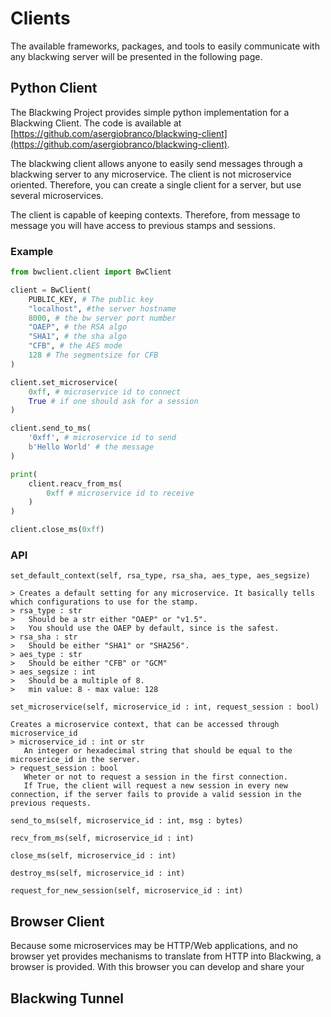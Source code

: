 # Clients

The available frameworks, packages, and tools to easily communicate with any blackwing server will be presented in the following page. 

## Python Client

The Blackwing Project provides simple python implementation for a Blackwing Client. The code is available at [https://github.com/asergiobranco/blackwing-client](https://github.com/asergiobranco/blackwing-client).

The blackwing client allows anyone to easily send messages through a blackwing server to any microservice.
The client is not microservice oriented. Therefore, you can create a single client for a server, but use several microservices.

The client is capable of keeping contexts. Therefore, from message to message you will have access to previous stamps and sessions.



### Example

```python
from bwclient.client import BwClient

client = BwClient(
    PUBLIC_KEY, # The public key
    "localhost", #the server hostname 
    8000, # the bw server port number
    "OAEP", # the RSA algo
    "SHA1", # the sha algo 
    "CFB", # the AES mode
    128 # The segmentsize for CFB
)

client.set_microservice(
    0xff, # microservice id to connect
    True # if one should ask for a session
) 

client.send_to_ms(
    '0xff', # microservice id to send
    b'Hello World' # the message
)

print(
    client.reacv_from_ms(
        0xff # microservice id to receive
    )
)

client.close_ms(0xff)
```

### API

`set_default_context(self, rsa_type, rsa_sha, aes_type, aes_segsize)`

    > Creates a default setting for any microservice. It basically tells which configurations to use for the stamp.
    > rsa_type : str
    >   Should be a str either "OAEP" or "v1.5". 
    >   You should use the OAEP by default, since is the safest.
    > rsa_sha : str
    >   Should be either "SHA1" or "SHA256".
    > aes_type : str
    >   Should be either "CFB" or "GCM"
    > aes_segsize : int
    >   Should be a multiple of 8. 
    >   min value: 8 - max value: 128

`set_microservice(self, microservice_id : int, request_session : bool)`

    Creates a microservice context, that can be accessed through microservice_id
    > microservice_id : int or str
       An integer or hexadecimal string that should be equal to the microserice_id in the server.
    > request_session : bool
       Wheter or not to request a session in the first connection. 
       If True, the client will request a new session in every new connection, if the server fails to provide a valid session in the previous requests.

`send_to_ms(self, microservice_id : int, msg : bytes)`

`recv_from_ms(self, microservice_id : int)`

`close_ms(self, microservice_id : int)`

`destroy_ms(self, microservice_id : int)`

`request_for_new_session(self, microservice_id : int)`

## Browser Client

Because some microservices may be HTTP/Web applications, and no browser yet provides mechanisms to translate from HTTP into Blackwing, a browser is provided.
With this browser you can develop and share your 

## Blackwing Tunnel